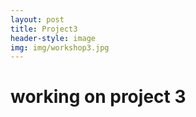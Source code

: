 ```yaml
---
layout: post
title: Project3
header-style: image
img: img/workshop3.jpg
---
```


# working on project 3

